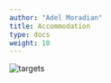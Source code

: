 ```yaml
---
author: "Adel Moradian"
title: Accommodation
type: docs
weight: 10
---
```


![targets](/images/Accommodation.png)

